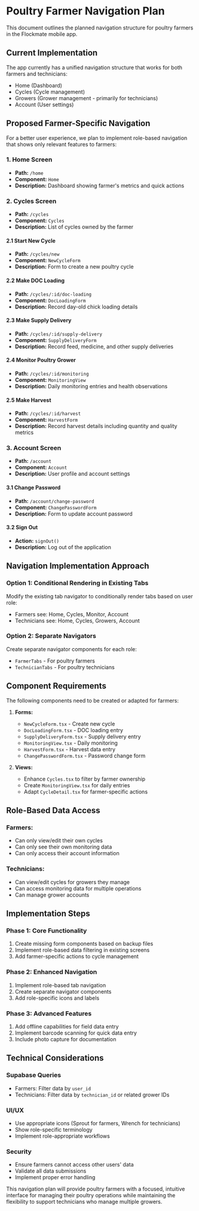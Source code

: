 # Poultry Farmer Navigation Plan

This document outlines the planned navigation structure for poultry farmers in the Flockmate mobile app.

## Current Implementation

The app currently has a unified navigation structure that works for both farmers and technicians:
- Home (Dashboard)
- Cycles (Cycle management)
- Growers (Grower management - primarily for technicians)
- Account (User settings)

## Proposed Farmer-Specific Navigation

For a better user experience, we plan to implement role-based navigation that shows only relevant features to farmers:

### 1. Home Screen
- **Path:** `/home`
- **Component:** `Home`
- **Description:** Dashboard showing farmer's metrics and quick actions

### 2. Cycles Screen
- **Path:** `/cycles`
- **Component:** `Cycles`
- **Description:** List of cycles owned by the farmer

#### 2.1 Start New Cycle
- **Path:** `/cycles/new`
- **Component:** `NewCycleForm`
- **Description:** Form to create a new poultry cycle

#### 2.2 Make DOC Loading
- **Path:** `/cycles/:id/doc-loading`
- **Component:** `DocLoadingForm`
- **Description:** Record day-old chick loading details

#### 2.3 Make Supply Delivery
- **Path:** `/cycles/:id/supply-delivery`
- **Component:** `SupplyDeliveryForm`
- **Description:** Record feed, medicine, and other supply deliveries

#### 2.4 Monitor Poultry Grower
- **Path:** `/cycles/:id/monitoring`
- **Component:** `MonitoringView`
- **Description:** Daily monitoring entries and health observations

#### 2.5 Make Harvest
- **Path:** `/cycles/:id/harvest`
- **Component:** `HarvestForm`
- **Description:** Record harvest details including quantity and quality metrics

### 3. Account Screen
- **Path:** `/account`
- **Component:** `Account`
- **Description:** User profile and account settings

#### 3.1 Change Password
- **Path:** `/account/change-password`
- **Component:** `ChangePasswordForm`
- **Description:** Form to update account password

#### 3.2 Sign Out
- **Action:** `signOut()`
- **Description:** Log out of the application

## Navigation Implementation Approach

### Option 1: Conditional Rendering in Existing Tabs
Modify the existing tab navigator to conditionally render tabs based on user role:
- Farmers see: Home, Cycles, Monitor, Account
- Technicians see: Home, Cycles, Growers, Account

### Option 2: Separate Navigators
Create separate navigator components for each role:
- `FarmerTabs` - For poultry farmers
- `TechnicianTabs` - For poultry technicians

## Component Requirements

The following components need to be created or adapted for farmers:

1. **Forms:**
   - `NewCycleForm.tsx` - Create new cycle
   - `DocLoadingForm.tsx` - DOC loading entry
   - `SupplyDeliveryForm.tsx` - Supply delivery entry
   - `MonitoringView.tsx` - Daily monitoring
   - `HarvestForm.tsx` - Harvest data entry
   - `ChangePasswordForm.tsx` - Password change form

2. **Views:**
   - Enhance `Cycles.tsx` to filter by farmer ownership
   - Create `MonitoringView.tsx` for daily entries
   - Adapt `CycleDetail.tsx` for farmer-specific actions

## Role-Based Data Access

### Farmers:
- Can only view/edit their own cycles
- Can only see their own monitoring data
- Can only access their account information

### Technicians:
- Can view/edit cycles for growers they manage
- Can access monitoring data for multiple operations
- Can manage grower accounts

## Implementation Steps

### Phase 1: Core Functionality
1. Create missing form components based on backup files
2. Implement role-based data filtering in existing screens
3. Add farmer-specific actions to cycle management

### Phase 2: Enhanced Navigation
1. Implement role-based tab navigation
2. Create separate navigator components
3. Add role-specific icons and labels

### Phase 3: Advanced Features
1. Add offline capabilities for field data entry
2. Implement barcode scanning for quick data entry
3. Include photo capture for documentation

## Technical Considerations

### Supabase Queries
- Farmers: Filter data by `user_id` 
- Technicians: Filter data by `technician_id` or related grower IDs

### UI/UX
- Use appropriate icons (Sprout for farmers, Wrench for technicians)
- Show role-specific terminology
- Implement role-appropriate workflows

### Security
- Ensure farmers cannot access other users' data
- Validate all data submissions
- Implement proper error handling

This navigation plan will provide poultry farmers with a focused, intuitive interface for managing their poultry operations while maintaining the flexibility to support technicians who manage multiple growers.